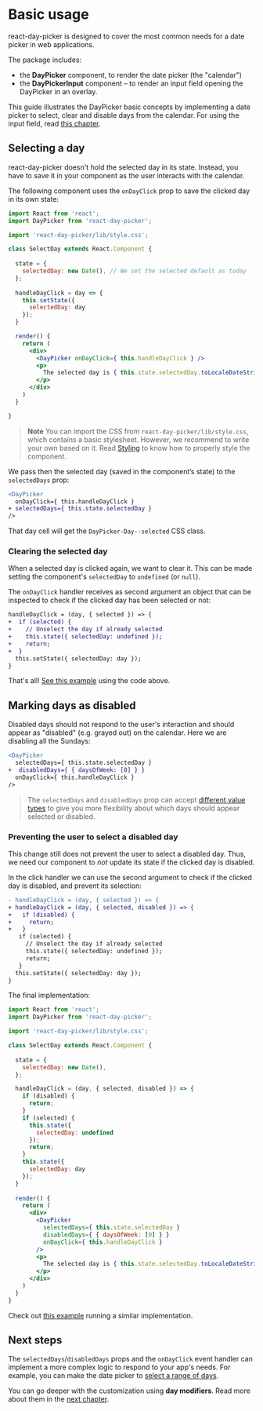 # Basic usage

react-day-picker is designed to cover the most common needs for a date picker in web applications.

The package includes:

* the **DayPicker** component, to render the date picker (the "calendar")
* the **DayPickerInput** component – to render an input field opening the DayPicker in an overlay.

This guide illustrates the DayPicker basic concepts by implementing a date picker to select, clear and disable days from the calendar. For using the input field, read [this chapter](Input.md).

## Selecting a day

react-day-picker doesn't hold the selected day in its state. Instead, you have to save it in your component as the user interacts with the calendar.

The following component uses the `onDayClick` prop to save the clicked day in its own state:

```jsx
import React from 'react';
import DayPicker from 'react-day-picker';

import 'react-day-picker/lib/style.css';

class SelectDay extends React.Component {
  
  state = {
    selectedDay: new Date(), // We set the selected default as today
  };
  
  handleDayClick = day => {
    this.setState({ 
      selectedDay: day 
    });
  }

  render() {
    return (
      <div>
        <DayPicker onDayClick={ this.handleDayClick } />
        <p>
          The selected day is { this.state.selectedDay.toLocaleDateString() }
        </p>
      </div>
    )
  }

}
```

> **Note** You can import the CSS from `react-day-picker/lib/style.css`, which contains a basic stylesheet. However, we recommend to write your own based on it. Read [Styling](Styling.md) to know how to properly style the component.

We pass then the selected day (saved in the component’s state) to the `selectedDays` prop:

```diff
<DayPicker
  onDayClick={ this.handleDayClick }
+ selectedDays={ this.state.selectedDay }
/>
```

That day cell will get the `DayPicker-Day--selected` CSS class.

### Clearing the selected day

When a selected day is clicked again, we want to clear it. This can be made setting the component's `selectedDay` to `undefined` (or `null`).

The `onDayClick` handler receives as second argument an object that can be inspected to check if the clicked day has been selected or not:

```diff
handleDayClick = (day, { selected }) => {
+  if (selected) {
+    // Unselect the day if already selected
+    this.state({ selectedDay: undefined });
+    return;
+  }
  this.setState({ selectedDay: day });
}
```

That's all! [See this example](http://react-day-picker.js.org/examples?selectable) using the code above.

## Marking days as disabled

Disabled days should not respond to the user's interaction and should appear as "disabled" (e.g. grayed out) on the calendar. Here we are disabling all the Sundays:

```diff
<DayPicker
  selectedDays={ this.state.selectedDay }
+  disabledDays={ { daysOfWeek: [0] } }
  onDayClick={ this.handleDayClick }
/>
```

> The `selectedDays` and `disabledDays` prop can accept [different value types](http://react-day-picker.js.org/Modifiers.html) to give you more flexibility about which days should appear selected or disabled.

### Preventing the user to select a disabled day

This change still does not prevent the user to select a disabled day. Thus, we need our component to _not_ update its state if the clicked day is disabled.

In the click handler we can use the second argument to check if the clicked day is disabled, and prevent its selection:

```diff
- handleDayClick = (day, { selected }) => {
+ handleDayClick = (day, { selected, disabled }) => {
+   if (disabled) {
+     return;
+   }
   if (selected) {
     // Unselect the day if already selected
     this.state({ selectedDay: undefined });
     return;
   }
  this.setState({ selectedDay: day });
}
```

The final implementation:

```jsx
import React from 'react';
import DayPicker from 'react-day-picker';

import 'react-day-picker/lib/style.css';

class SelectDay extends React.Component {
  
  state = {
    selectedDay: new Date(),
  };

  handleDayClick = (day, { selected, disabled }) => {
    if (disabled) {
      return;
    }
    if (selected) {
      this.state({ 
        selectedDay: undefined 
      });
      return;
    }
    this.state({ 
      selectedDay: day 
    });
  }
  
  render() {
    return (
      <div>
        <DayPicker 
          selectedDays={ this.state.selectedDay }
          disabledDays={ { daysOfWeek: [0] } }
          onDayClick={ this.handleDayClick } 
        />
        <p>
          The selected day is { this.state.selectedDay.toLocaleDateString() }
        </p>
      </div>
    )
  }
}
```

Check out [this example](http://react-day-picker.js.org/examples?disabled) running a similar implementation.

## Next steps

The `selectedDays`/`disabledDays` props and the `onDayClick` event handler can implement a more complex logic to respond to your app's needs. For example, you can make the date picker to [select a range of days](http://react-day-picker.js.org/examples?range).

You can go deeper with the customization using **day modifiers**. Read more about them in the [next chapter](Modifiers.md).

